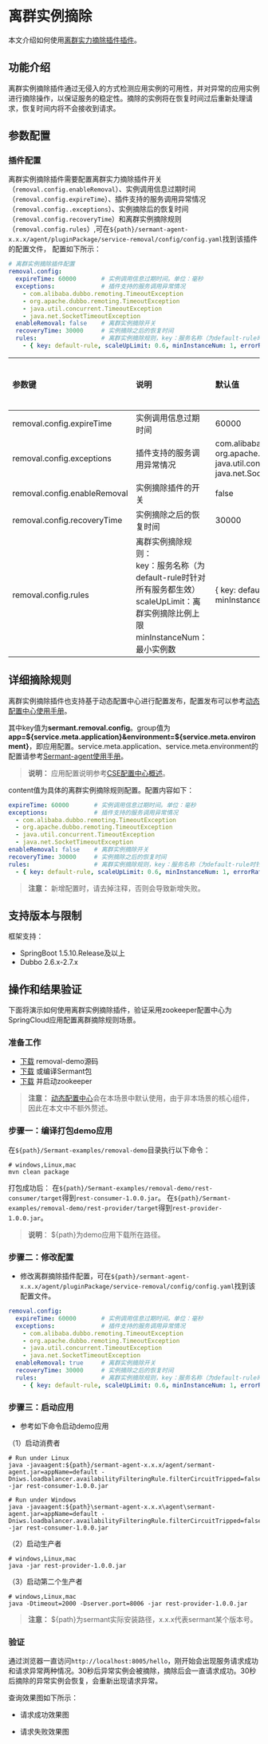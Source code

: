 # 离群实例摘除

本文介绍如何使用[离群实力摘除插件插件](https://github.com/huaweicloud/Sermant/tree/develop/sermant-plugins/sermant-service-removal)。

## 功能介绍

离群实例摘除插件通过无侵入的方式检测应用实例的可用性，并对异常的应用实例进行摘除操作，以保证服务的稳定性。摘除的实例将在恢复时间过后重新处理请求，恢复时间内将不会接收到请求。

## 参数配置

### 插件配置

离群实例摘除插件需要配置离群实力摘除插件开关（`removal.config.enableRemoval`）、实例调用信息过期时间（`removal.config.expireTime`）、插件支持的服务调用异常情况（`removal.config..exceptions`）、实例摘除后的恢复时间（`removal.config.recoveryTime`）和离群实例摘除规则（`removal.config.rules`）,可在`${path}/sermant-agent-x.x.x/agent/pluginPackage/service-removal/config/config.yaml`找到该插件的配置文件， 配置如下所示：

```yaml
# 离群实例摘除插件配置
removal.config:
  expireTime: 60000       # 实例调用信息过期时间。单位：毫秒
  exceptions:             # 插件支持的服务调用异常情况
    - com.alibaba.dubbo.remoting.TimeoutException
    - org.apache.dubbo.remoting.TimeoutException
    - java.util.concurrent.TimeoutException
    - java.net.SocketTimeoutException
  enableRemoval: false    # 离群实例摘除开关
  recoveryTime: 30000     # 实例摘除之后的恢复时间
  rules:                  # 离群实例摘除规则，key：服务名称（为default-rule时针对所有服务都生效），scaleUpLimit：离群实例摘除比例上限。minInstanceNum：最小实例数。
    - { key: default-rule, scaleUpLimit: 0.6, minInstanceNum: 1, errorRate: 0.6 }
```

| 参数键                               | 说明                        | 默认值        | 是否必须 |
| :----------------------------------- | :------------------------- | :------------| :------- |
| removal.config.expireTime         | 实例调用信息过期时间            | 60000      | 是    |
| removal.config.exceptions         | 插件支持的服务调用异常情况       | com.alibaba.dubbo.remoting.TimeoutException <br>org.apache.dubbo.remoting.TimeoutException <br>java.util.concurrent.TimeoutException <br>java.net.SocketTimeoutException | 是    |
| removal.config.enableRemoval      | 实例摘除插件的开关      | false      | 是    |
| removal.config.recoveryTime       | 实例摘除之后的恢复时间 | 30000 | 是    |
| removal.config.rules           | 离群实例摘除规则：<br>key：服务名称（为default-rule时针对所有服务都生效）<br>scaleUpLimit：离群实例摘除比例上限 <br>minInstanceNum：最小实例数               | { key: default-rule, scaleUpLimit: 0.6, minInstanceNum: 1, errorRate: 0.6 }          | 是    |

## 详细摘除规则

离群实例摘除插件也支持基于动态配置中心进行配置发布，配置发布可以参考[动态配置中心使用手册](../user-guide/configuration-center.md#发布配置)。

其中key值为**sermant.removal.config**。group值为**app=${service.meta.application}&environment=${service.meta.environment}**，即应用配置。service.meta.application、service.meta.environment的配置请参考[Sermant-agent使用手册](../user-guide/sermant-agent.md#sermant-agent使用参数配置)。

> **说明：** 应用配置说明参考[CSE配置中心概述](https://support.huaweicloud.com/devg-cse/cse_devg_0020.html)。

content值为具体的离群实例摘除规则配置。配置内容如下：

```yaml
expireTime: 60000       # 实例调用信息过期时间。单位：毫秒
exceptions:             # 插件支持的服务调用异常情况
  - com.alibaba.dubbo.remoting.TimeoutException
  - org.apache.dubbo.remoting.TimeoutException
  - java.util.concurrent.TimeoutException
  - java.net.SocketTimeoutException
enableRemoval: false    # 离群实例摘除开关
recoveryTime: 30000     # 实例摘除之后的恢复时间
rules:                  # 离群实例摘除规则，key：服务名称（为default-rule时针对所有服务都生效），scaleUpLimit：离群实例摘除比例上限。minInstanceNum：最小实例数。
  - { key: default-rule, scaleUpLimit: 0.6, minInstanceNum: 1, errorRate: 0.6 }
```

> **注意：** 新增配置时，请去掉注释，否则会导致新增失败。

## 支持版本与限制

框架支持：
- SpringBoot 1.5.10.Release及以上
- Dubbo 2.6.x-2.7.x

## 操作和结果验证

下面将演示如何使用离群实例摘除插件，验证采用zookeeper配置中心为SpringCloud应用配置离群摘除规则场景。

### 准备工作

- [下载](https://github.com/huaweicloud/Sermant-examples/tree/main/removal-demo) removal-demo源码
- [下载](https://github.com/huaweicloud/Sermant/releases) 或编译Sermant包
- [下载](https://zookeeper.apache.org/releases#download) 并启动zookeeper

> **注意：** [动态配置中心](../user-guide/configuration-center.md)会在本场景中默认使用，由于非本场景的核心组件，因此在本文中不额外赘述。

### 步骤一：编译打包demo应用

在`${path}/Sermant-examples/removal-demo`目录执行以下命令：

```shell
# windows,Linux,mac
mvn clean package
```

打包成功后：
  在`${path}/Sermant-examples/removal-demo/rest-consumer/target`得到`rest-consumer-1.0.0.jar`。
  在`${path}/Sermant-examples/removal-demo/rest-provider/target`得到`rest-provider-1.0.0.jar`。

> **说明**： ${path}为demo应用下载所在路径。


### 步骤二：修改配置

- 修改离群摘除插件配置，可在`${path}/sermant-agent-x.x.x/agent/pluginPackage/service-removal/config/config.yaml`找到该配置文件。

```yaml
removal.config:
  expireTime: 60000       # 实例调用信息过期时间。单位：毫秒
  exceptions:             # 插件支持的服务调用异常情况
    - com.alibaba.dubbo.remoting.TimeoutException
    - org.apache.dubbo.remoting.TimeoutException
    - java.util.concurrent.TimeoutException
    - java.net.SocketTimeoutException
  enableRemoval: true     # 离群实例摘除开关
  recoveryTime: 30000     # 实例摘除之后的恢复时间
  rules:                  # 离群实例摘除规则，key：服务名称（为default-rule时针对所有服务都生效），scaleUpLimit：离群实例摘除比例上限。minInstanceNum：最小实例数。
    - { key: default-rule, scaleUpLimit: 0.6, minInstanceNum: 1, errorRate: 0.6 }
```

### 步骤三：启动应用

- 参考如下命令启动demo应用

（1）启动消费者

```shell
# Run under Linux
java -javaagent:${path}/sermant-agent-x.x.x/agent/sermant-agent.jar=appName=default -Dniws.loadbalancer.availabilityFilteringRule.filterCircuitTripped=false -jar rest-consumer-1.0.0.jar
```

```shell
# Run under Windows
java -javaagent:${path}\sermant-agent-x.x.x\agent\sermant-agent.jar=appName=default -Dniws.loadbalancer.availabilityFilteringRule.filterCircuitTripped=false -jar rest-consumer-1.0.0.jar
```

（2）启动生产者
```shell
# windows,Linux,mac
java -jar rest-provider-1.0.0.jar
```

（3）启动第二个生产者

```shell
# windows,Linux,mac
java -Dtimeout=2000 -Dserver.port=8006 -jar rest-provider-1.0.0.jar
```


> **注意：** ${path}为sermant实际安装路径，x.x.x代表sermant某个版本号。

### 验证

通过浏览器一直访问`http://localhost:8005/hello`，刚开始会出现服务请求成功和请求异常两种情况。30秒后异常实例会被摘除，摘除后会一直请求成功。30秒后摘除的异常实例会恢复，会重新出现请求异常。

查询效果图如下所示：

- 请求成功效果图
<MyImage src="/docs-img/removal-req-success.png"/>

- 请求失败效果图
<MyImage src="/docs-img/removal-req-fail.png"/>
